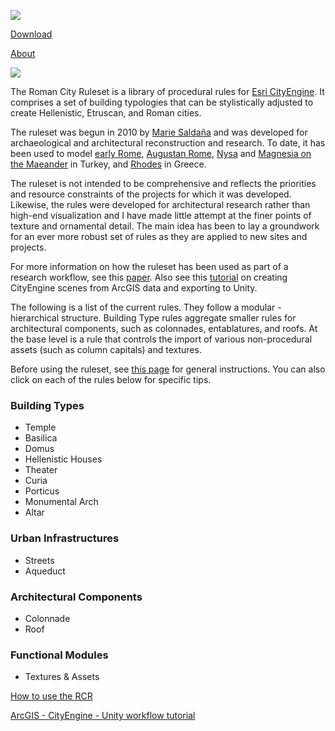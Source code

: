 ![](http://etc.ucla.edu/wp-content/uploads/2014/09/title.jpg)

[Download](https://github.com/mariegsaldana/Roman-City-Ruleset/archive/master.zip)

[About](https://github.com/mariegsaldana/Roman-City-Ruleset/wiki/About-the-Roman-City-Ruleset)

![](http://www.mariesaldana.com/wp-content/uploads/2017/01/houses.png)

The Roman City Ruleset is a library of procedural rules for [Esri CityEngine](http://www.esri.com/software/cityengine). It comprises a set of building typologies that can be stylistically adjusted to create Hellenistic, Etruscan, and Roman cities. 

The ruleset was begun in 2010 by [Marie Saldaña](http://www.mariesaldana.com/about/) and was developed for archaeological and architectural reconstruction and research. To date, it has been used to model [early Rome](http://etc.ucla.edu/projects/romelab/), [Augustan Rome](http://etc.ucla.edu/projects/augustan-rome/), [Nysa](http://www.mariesaldana.com/portfolio/nysa/) and [Magnesia on the Maeander](http://www.mariesaldana.com/portfolio/magnesia/) in Turkey, and [Rhodes](http://www.mariesaldana.com/portfolio/rhodes/) in Greece.

The ruleset is not intended to be comprehensive and reflects the priorities and resource constraints of the projects for which it was developed. Likewise, the rules were developed for architectural research rather than high-end visualization and I have made little attempt at the finer points of texture and ornamental detail. The main idea has been to lay a groundwork for an ever more robust set of rules as they are applied to new sites and projects.

For more information on how the ruleset has been used as part of a research workflow, see this [paper](http://www.mariesaldana.com/dh2014/). Also see this [tutorial](https://github.com/mariegsaldana/Roman-City-Ruleset/wiki/ArcGIS__CityEngine__Unity:-Workflow-Tutorial) on creating CityEngine scenes from ArcGIS data and exporting to Unity.

The following is a list of the current rules. They follow a modular - hierarchical structure. Building Type rules aggregate smaller rules for architectural components, such as colonnades, entablatures, and roofs. At the base level is a rule that controls the import of various non-procedural assets (such as column capitals) and textures.

Before using the ruleset, see [this page](https://github.com/mariegsaldana/Roman-City-Ruleset/wiki/How-to-Use-the-Roman-City-Ruleset) for general instructions. You can also click on each of the rules below for specific tips.

### Building Types

* Temple
* Basilica
* Domus
* Hellenistic Houses
* Theater 
* Curia
* Porticus
* Monumental Arch
* Altar

### Urban Infrastructures

* Streets
* Aqueduct

### Architectural Components

* Colonnade
* Roof

### Functional Modules

* Textures & Assets

[How to use the RCR](https://github.com/mariegsaldana/Roman-City-Ruleset/wiki/How-to-Use-the-Roman-City-Ruleset)

[ArcGIS - CityEngine - Unity workflow tutorial](https://github.com/mariegsaldana/Roman-City-Ruleset/wiki/ArcGIS__CityEngine__Unity:-Workflow-Tutorial)
